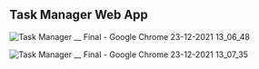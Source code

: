 ## Task Manager Web App


![Task Manager __ Final - Google Chrome 23-12-2021 13_06_48](https://user-images.githubusercontent.com/76219383/147205359-33db58c9-4985-4e18-8f30-467f8fcc7482.png)

![Task Manager __ Final - Google Chrome 23-12-2021 13_07_35](https://user-images.githubusercontent.com/76219383/147205417-d2f4e7fc-e770-448f-a17b-d31e60aa8f00.png)
